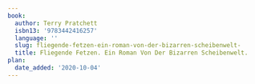```yaml
---
book:
  author: Terry Pratchett
  isbn13: '9783442416257'
  language: ''
  slug: fliegende-fetzen-ein-roman-von-der-bizarren-scheibenwelt-
  title: Fliegende Fetzen. Ein Roman Von Der Bizarren Scheibenwelt.
plan:
  date_added: '2020-10-04'
---
```

